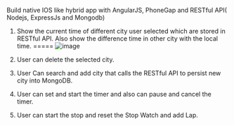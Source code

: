 Build native IOS like hybrid app with AngularJS, PhoneGap and 
RESTful API( Nodejs, ExpressJs and Mongodb)

1.	Show the current time of different city user selected which are stored in RESTful API. Also show the difference time in other city with the local time.
=====
![image](https://github.com/yishu4geek/IOS-World-Clock-App/blob/master/app/img/PreDemoPhoto/1.png)

2. User can delete the selected city.





3. User Can search and add city that calls the RESTful API to persist new city into MongoDB.







4. User can set and start the timer and also can pause and cancel the timer.






5. User can start the stop and reset the Stop Watch and add Lap.



